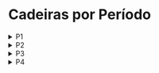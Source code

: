 # Cadeiras por Período

<details>
    <summary>P1</summary>

+ [[AGISIt](courses/AGISIt.md)] Administração e Gestão de Infraestruturas e Serviços de It
+ [[ALC](courses/ALC.md)] Algoritmos para Lógica Computacional
+ [[AID](courses/AID.md)] Análise e Integração de Dados
+ [[AVT](courses/AVT.md)] Animação e Visualização Tridimensional
+ [[BioInf](courses/BioInf.md)] Bioinformática -> Biologia Computacional [Pos MEPP]
+ [[CSF](courses/CSF.md)] Ciber Segurança Forense
+ [[CRC](courses/CRC.md)] Ciência das Redes Complexas
+ [[CC](courses/CC.md)] Computabilidade e Complexidade (P1 e P2)
+ [[DAD](courses/DAD.md)] Desenvolvimento de Aplicações Distribuídas
+ [[DIIC](courses/DIIC.md)] Design de Interação para a Internet das Coisas -> [EDI] Estúdio de Design de Interação [Pos MEPP]
+ [[DJ](courses/DJ.md)] Design de Jogos
+ [[ESLE](courses/ESLE.md)] -> Engenharia de Sistema de Larga Escala [Pos MEPP]
+ [[EspSoft](courses/EspSoft.md)] Especificação de Software
+ [[FSI](courses/FSI.md)] Fundamentos de Sistemas de Informação
+ [[IAJ](courses/IAJ.md)] Inteligência Artificial para Jogos
+ [[IR](courses/IR.md)] Introdução à Robótica
+ [[LN](courses/LN.md)] Língua Natural
+ [[PP](courses/PP.md)] Procura e Planeamento
+ [[PRI](courses/PRI.md)] Processamento e Recuperação de Informação
+ [[VI](courses/VI.md)] Visualização de Informação
</details>

<details>
    <summary>P2</summary>

+ [[ACIC](courses/ACIC.md)] Aplicações e Computação para a Internet das Coisas
+ [[Apre](courses/Apre.md)] Aprendizagem -> Aprendizagem Profunda (Dei) [Pos MEPP]
+ [[AS](courses/AS.md)] Arquitecturas de Software -> Arquitectura de Software [Pos MEPP]
+ [[CD](courses/CD.md)] Ciência de Dados
+ [[CC](courses/CC.md)] Computabilidade e Complexidade (P1 e P2)
+ [[CGJ](courses/CGJ.md)] Computação Gráfica para Jogos
+ [[CCU](courses/CCU.md)] Conceção Centrada no Utilizador
+ [[DDRS](courses/DDRS.md)] Desempenho e Dimensionamento de Redes e Sistemas
+ [[ETPN](courses/ETPN.md)] Engenharia e Tecnologia de Processos de Negócio
+ [[PIV](courses/PIV.md)] Processamento de Imagem e Visão
+ [[RSIPR](courses/RSIPR.md)] Robôs Sociais e Interação Pessoa Robô -> [RSIHR] Robótica Social e Interação Humanos-Robôs [Pos MEPP]
+ [[RV](courses/RV.md)] Realidade Virtual
+ [[SIRS](courses/SIRS.md)] Segurança Informática em Redes e Sistemas
+ [[SSof](courses/SSof.md)] Segurança em Software
</details>

<details>
    <summary>P3</summary>
    
+ [[AAva](courses/AAva.md)] Algoritmos Avançados
+ [[ADSI](courses/ADSI.md)] Administração de Dados e Sistemas de Informação
+ [[AEmp](courses/AEmp.md)] Arquitetura Empresarial
+ [[AmbInt](courses/AmbInt.md)] Ambientes Inteligentes
+ [[CPD](courses/CPD.md)] Computação Paralela e Distribuída
+ [[CPS](courses/CPS.md)] Criptografia e Protocolos de Segurança (P3 + P4)
+ [[GPI](courses/GPI.md)] Gestão de Projectos Informáticos
+ [[P3D](courses/P3D.md)] Programação 3D
+ [[PADI](courses/PADI.md)] Planeamento, Aprendizagem e Decisão Inteligente
+ [[PAva](courses/PAva.md)] Programação Avançada
+ [[PCM](courses/PCM.md)] Produção de Conteúdos Multimédia
+ [[RCR](courses/RCR.md)] Representação do Conhecimento e Raciocínio
+ [[SEC](courses/SEC.md)] Sistemas de Elevada Confiabilidade
+ [[TIS](courses/TIS.md)] Tecnologias de Informação em Saúde -> [TIDB] Tecnologias de Informação e Decisão Biomédica [Pos MEPP]
</details>

<details>
    <summary>P4</summary>
    
+ [[AASMA](courses/AASMA.md)] Agentes Autónomos e Sistemas Multi-Agente
+ [[CMU](courses/CMU.md)] Computação Móvel e Ubíqua
+ [[CNV](courses/CNV.md)] Computação em Nuvem e Virtualização
+ [[CPS](courses/CPS.md)] Criptografia e Protocolos de Segurança (P3 + P4)
+ [[CVI](courses/CVI.md)] Comunicação Visual Interactiva -> [CV] Computação Visual [Pos MEPP]
+ [[GSI](courses/GSI.md)] Gestão de Sistemas de Informação -> [SGSI] Segurança e Gestão de Sistemas de Informação [Pos MEPP]
+ [[IEmp](courses/IEmp.md)] Integração Empresarial
+ [[LP](courses/LP.md)] Linguagens de Programação
+ [[MDJ](courses/MDJ.md)] Metodologia de Desenvolvimento de Jogos
+ [[PF](courses/PF.md)] Processamento da Fala
+ [[SRM](courses/SRM.md)] Sistemas Robóticos em Manipulação
+ [[TVS](courses/TVS.md)] Teste e Validação de Software
</details>
